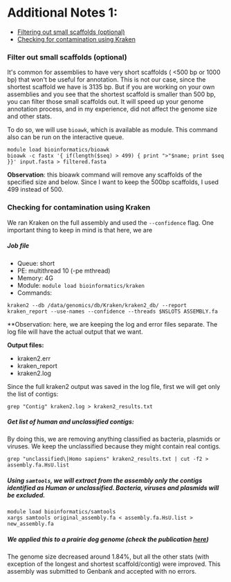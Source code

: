 
# Additional Notes 1:
<!-- TOC depthFrom:2 -->

* [Filtering out small scaffolds (optional)](#Filter-out-small-scaffolds-(optional))
* [Checking for contamination using Kraken](#Checking-for-contamination-using-Kraken)

<!-- /TOC -->

### Filter out small scaffolds (optional)

It's common for assemblies to have very short scaffolds ( <500 bp or 1000 bp) that won't be useful for annotation. This is not our case, since the shortest scaffold we have is 3135 bp. But if you are working on your own assemblies and you see that the shortest scaffold is smaller than 500 bp, you can filter those small scaffolds out. It will speed up your genome annotation process, and in my experience, did not affect the genome size and other stats.

To do so, we will use `bioawk`, which is available as module. This command also can be run on the interactive queue.



```
module load bioinformatics/bioawk
bioawk -c fastx '{ if(length($seq) > 499) { print ">"$name; print $seq }}' input.fasta > filtered.fasta
```

**Observation**: this bioawk command will remove any scaffolds of the specified size and below. Since I want to keep the 500bp scaffolds, I used 499 instead of 500.  


### Checking for contamination using Kraken
We ran Kraken on the full assembly and used the `--confidence` flag. One important thing to keep in mind is that here, we are 

##### Job file
- Queue: short
- PE: multithread 10 (-pe mthread)
- Memory: 4G
- Module: `module load bioinformatics/kraken`
- Commands:

`kraken2 --db /data/genomics/db/Kraken/kraken2_db/ --report kraken_report --use-names --confidence --threads $NSLOTS ASSEMBLY.fa`


**Observation: here, we are keeping the log and error files separate. The log file will have the actual output that we want.


**Output files:**

- kraken2.err
- kraken_report
- kraken2.log


Since the full kraken2 output was saved in the log file, first we will get only the list of contigs:

`grep "Contig" kraken2.log > kraken2_results.txt`


##### Get list of human and unclassified contigs:
By doing this, we are removing anything classified as bacteria, plasmids or viruses. We keep the unclassified because they might contain real contigs. 

`grep "unclassified\|Homo sapiens" kraken2_results.txt | cut -f2 > assembly.fa.HsU.list`

    
##### Using `samtools`, we will extract from the assembly only the contigs identified as Human or unclassified. Bacteria, viruses and plasmids will be excluded.

```
module load bioinformatics/samtools
xargs samtools original_assembly.fa < assembly.fa.HsU.list > new_assembly.fa
```

##### We applied this to a prairie dog genome (check the publication [here](https://academic.oup.com/gbe/advance-article/doi/10.1093/gbe/evaa069/5819143?searchresult=1)) 
The genome size decreased around 1.84%, but all the other stats (with exception of the longest and shortest scaffold/contig) were improved. This assembly was submitted to Genbank and accepted with no errors.
